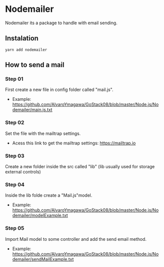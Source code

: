# Nodemailer
Nodemailer its a package to handle with email sending.

## Instalation
	yarn add nodemailer

## How to send a mail

### Step 01
First create a new file in config folder called "mail.js".
* Example: https://github.com/AlvaroYmagawa/GoStack08/blob/master/Node.js/Nodemailer/main.js.txt

### Step 02
Set the file with the mailtrap settings.
* Acess this link to get the mailtrap settings: https://mailtrap.io

### Step 03
Create a new folder inside the src called "lib" (lib usually used for storage external controls)

### Step 04
Inside the lib folde create a "Mail.js"model.
* Example: https://github.com/AlvaroYmagawa/GoStack08/blob/master/Node.js/Nodemailer/modelExample.txt

### Step 05
Import Mail model to some controller and add the send email method.
* Example: https://github.com/AlvaroYmagawa/GoStack08/blob/master/Node.js/Nodemailer/sendMailExample.txt




